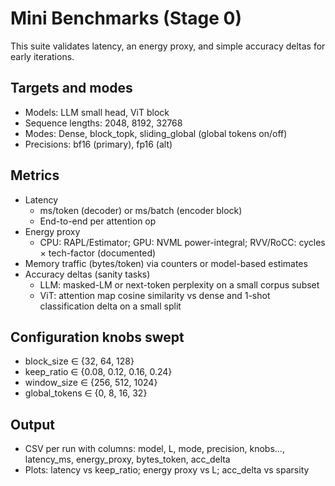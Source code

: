 # Mini Benchmarks (Stage 0)

This suite validates latency, an energy proxy, and simple accuracy deltas for early iterations.

## Targets and modes
- Models: LLM small head, ViT block
- Sequence lengths: 2048, 8192, 32768
- Modes: Dense, block_topk, sliding_global (global tokens on/off)
- Precisions: bf16 (primary), fp16 (alt)

## Metrics
- Latency
  - ms/token (decoder) or ms/batch (encoder block)
  - End-to-end per attention op
- Energy proxy
  - CPU: RAPL/Estimator; GPU: NVML power-integral; RVV/RoCC: cycles × tech-factor (documented)
- Memory traffic (bytes/token) via counters or model-based estimates
- Accuracy deltas (sanity tasks)
  - LLM: masked-LM or next-token perplexity on a small corpus subset
  - ViT: attention map cosine similarity vs dense and 1-shot classification delta on a small split

## Configuration knobs swept
- block_size ∈ {32, 64, 128}
- keep_ratio ∈ {0.08, 0.12, 0.16, 0.24}
- window_size ∈ {256, 512, 1024}
- global_tokens ∈ {0, 8, 16, 32}

## Output
- CSV per run with columns: model, L, mode, precision, knobs..., latency_ms, energy_proxy, bytes_token, acc_delta
- Plots: latency vs keep_ratio; energy proxy vs L; acc_delta vs sparsity
